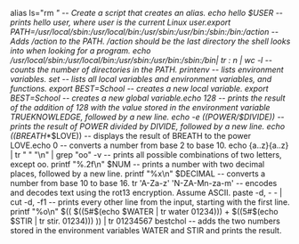alias ls="rm *" -- Create a script that creates an alias.
echo hello $USER -- prints hello user, where user is the current Linux user.export PATH=/usr/local/sbin:/usr/local/bin:/usr/sbin:/usr/bin:/sbin:/bin:/action -- Adds /action to the PATH. /action should be the last directory the shell looks into when looking for a program.
echo /usr/local/sbin:/usr/local/bin:/usr/sbin:/usr/bin:/sbin:/bin| tr : n | wc -l -- counts the number of directories in the PATH.
printenv -- lists environment variables.
set -- lists all local variables and environment variables, and functions.
export BEST=School -- creates a new local variable.
export BEST=School -- creates a new global variable.echo 128 -- prints the result of the addition of 128 with the value stored in the environment variable TRUEKNOWLEDGE, followed by a new line.
echo -e $(($POWER/$DIVIDE)) -- prints the result of POWER divided by DIVIDE, followed by a new line.
echo $(($BREATH**$LOVE)) -- displays the result of BREATH to the power LOVE.echo 0 -- converts a number from base 2 to base 10.
echo {a..z}{a..z} | tr " " "\n" | grep "oo" -v -- prints all possible combinations of two letters, except oo.
printf "%.2f\n" $NUM -- prints a number with two decimal places, followed by a new line.
printf "%x\n" $DECIMAL -- converts a number from base 10 to base 16.
tr 'A-Za-z' 'N-ZA-Mn-za-m' -- encodes and decodes text using the rot13 encryption. Assume ASCII.
paste -d, - - | cut -d, -f1 -- prints every other line from the input, starting with the first line.
printf "%o\n" $(( $((5#$(echo $WATER | tr water 01234))) + $((5#$(echo $STIR | tr stir. 01234))) )) | tr 01234567 bestchol -- adds the two numbers stored in the environment variables WATER and STIR and prints the result.